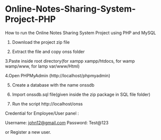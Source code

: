# Online-Notes-Sharing-System-Project-PHP
How to run the Online Notes Sharing System Project using PHP and MySQL

1. Download the project zip file

2. Extract the file and copy onss  folder

3.Paste inside root directory(for xampp xampp/htdocs, for wamp wamp/www, for lamp var/www/Html)

4.Open PHPMyAdmin (http://localhost/phpmyadmin)

5. Create a database with the name  onssdb

6. Import onssdb.sql file(given inside the zip package in SQL file folder)

7. Run the script http://localhost/onss

Credential for Employee/User panel :

Username: john12@gmail.com
Password: Test@123

or Register a new user.
